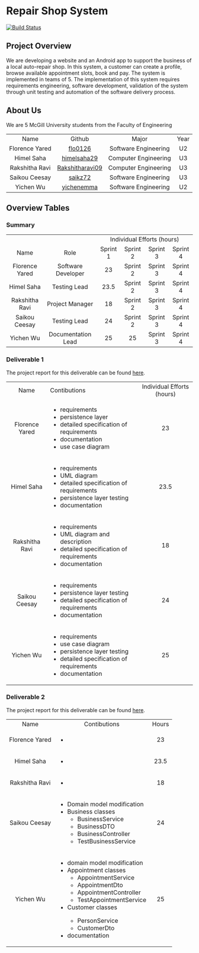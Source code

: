 # Repair Shop System

[![Build Status](https://www.travis-ci.com/McGill-ECSE321-Winter2021/project-group-05.svg?token=5kW4Qvq5muzHKyhiUWNU&branch=main)](https://www.travis-ci.com/McGill-ECSE321-Winter2021/project-group-05)

## Project Overview
We are developing a website and an Android app to support the business of a local auto-repair shop. In this system, a customer can create a profile, browse available appointment slots, book and pay. The system is implemented in teams of 5. The implementation of this system requires requirements engineering, software development, validation of the system through unit testing and automation of the software delivery process.

## About Us
We are 5 McGill University students from the Faculty of Engineering
<table>
    <tr>
    <td align="center">Name</td>
    <td align="center">Github</td>
    <td align="center">Major</td>
    <td align="center">Year</td>
  </tr>
   </tr>
   <tr>
    <td align="center">Florence Yared</td>
     <td align="center"><a href='https://github.com/flo0126'>flo0126</a></td>
    <td align="center">Software Engineering</td>
    <td align="center">U2</td>
  </tr>
  <tr>
    <td align="center">Himel Saha</td>
     <td align="center"><a href='https://github.com/himelsaha29'>himelsaha29</a></td>
    <td align="center">Computer Engineering</td>
    <td align="center">U3</td>
  </tr>
 <tr>
    <td align="center">Rakshitha Ravi</td>
     <td align="center"><a href='https://github.com/Rakshitharavi09'>Rakshitharavi09</a></td>
    <td align="center">Computer Engineering</td>
    <td align="center">U3</td>
  </tr>
  <tr>
    <td align="center">Saikou Ceesay</td>
    <td align="center"><a href='https://github.com/saikz72'>saikz72</a></td>
    <td align="center">Software Engineering</td>
    <td align="center">U3</td>
  </tr>
  <tr>
    <td align="center">Yichen Wu</td>
    <td align="center"><a href='https://github.com/yichenemma'>yichenemma</a></td>
    <td align="center">Software Engineering</td>
    <td align="center">U2</td>
  </tr>
</table>

## Overview Tables

### Summary
<table>
  <tr>
    <td></td>
    <td></td>
    <td colspan="4" align="center">Individual Efforts (hours)</td>
  </tr>
    <tr>
    <td align="center">Name</td>
    <td align="center">Role</td>
    <td align="center">Sprint 1</td>
    <td align="center">Sprint 2</td>
    <td align="center">Sprint 3</td>
    <td align="center">Sprint 4</td>
  </tr>
   </tr>
   <tr>
    <td align="center">Florence Yared</td>
    <td align="center">Software Developer</td>
    <td align="center">23</td>
    <td align="center">Sprint 2</td>
    <td align="center">Sprint 3</td>
    <td align="center">Sprint 4</td>
  </tr>
  <tr>
    <td align="center">Himel Saha</td>
    <td align="center">Testing Lead</td>
    <td align="center">23.5</td>
    <td align="center">Sprint 2</td>
    <td align="center">Sprint 3</td>
    <td align="center">Sprint 4</td>
  </tr>
 <tr>
    <td align="center">Rakshitha Ravi</td>
     <td align="center">Project Manager</td>
    <td align="center">18</td>
    <td align="center">Sprint 2</td>
    <td align="center">Sprint 3</td>
    <td align="center">Sprint 4</td>
  </tr>
  <tr>
    <td align="center">Saikou Ceesay</td>
    <td align="center">Testing Lead</td>
    <td align="center">24</td>
    <td align="center">Sprint 2</td>
    <td align="center">Sprint 3</td>
    <td align="center">Sprint 4</td>
  </tr>
  <tr>
    <td align="center">Yichen Wu</td>
    <td align="center">Documentation Lead</td>
    <td align="center">25</td>
    <td align="center">25</td>
    <td align="center">Sprint 3</td>
    <td align="center">Sprint 4</td>
  </tr>
</table>

### Deliverable 1
The project report for this deliverable can be found [here](https://github.com/McGill-ECSE321-Winter2021/project-group-05/wiki/Sprint-1-Project-Report). 
<table>
    <tr>
    <td align="center">Name</td>
    <td>Contibutions</td>
    <td align="center">Individual Efforts (hours)</td>
  </tr>
   </tr>
   <tr>
    <td align="center">Florence Yared</td>
    <td><ul>
          <li>requirements</li>
          <li>persistence layer</li>
          <li>detailed specification of requirements</li>
          <li>documentation</li>
          <li>use case diagram</li>
        </ul>
    </td>
    <td align="center">23</td>
  </tr>
  <tr>
    <td align="center">Himel Saha</td>
    <td><ul>
          <li>requirements</li>
          <li>UML diagram</li>
          <li>detailed specification of requirements</li>
          <li>persistence layer testing</li>
          <li>documentation</li>
        </ul>
    </td>
    <td align="center">23.5</td>
  </tr>
 <tr>
    <td align="center">Rakshitha Ravi</td>
 <td>
        <ul>
          <li>requirements</li>
          <li>UML diagram and description</li>
          <li>detailed specification of requirements</li>
          <li>documentation</li>
        </ul>
    </td>
    <td align="center">18</td>
  </tr>
  <tr>
    <td align="center">Saikou Ceesay</td>
     <td>
        <ul>
          <li>requirements</li>
          <li>persistence layer testing</li>
          <li>detailed specification of requirements</li>
          <li>documentation</li>
        </ul>
      </td>    
    <td align="center">24</td>
  </tr>
  <tr>
    <td align="center">Yichen Wu</td>
    <td ><ul>
          <li>requirements</li>
          <li>use case diagram</li>
          <li>persistence layer testing</li>
          <li>detailed specification of requirements</li>
          <li>documentation</li>
        </ul></td>
    <td align="center">25</td>
  </tr>
</table>

### Deliverable 2
The project report for this deliverable can be found [here](https://github.com/McGill-ECSE321-Winter2021/project-group-05/wiki/Sprint-2-Report).
<table>
    <tr>
    <td align="center">Name</td>
    <td align="center">Contibutions</td>
    <td align="center">Hours</td>
  </tr>
   </tr>
   <tr>
    <td align="center">Florence Yared</td>
   <td>
        <ul>
          <li></li>
        </ul>
    </td>
    <td align="center">23</td>
  </tr>
  <tr>
    <td align="center">Himel Saha</td>
    <td>
        <ul>
          <li></li>
        </ul>
    </td>
    <td align="center">23.5</td>
  </tr>
 <tr>
    <td align="center">Rakshitha Ravi</td>
    <td> 
        <ul>
          <li></li>
        </ul></td>
    <td align="center">18</td>
  </tr>
  <tr>
    <td align="center">Saikou Ceesay</td>
    <td>
        <ul>
          <li>Domain model modification</li>
          <li>Business classes 
              <ul>
                <li> BusinessService </li>
                <li>BusinessDTO </li>
                <li>BusinessController </li>
                <li>TestBusinessService </li>
              </ul>
        </ul>
      </td>    
 <td align="center">24</td>
  </tr>
  <tr>
    <td align="center">Yichen Wu</td>
    <td>
        <ul>
          <li>domain model modification</li>
          <li>Appointment classes 
             <ul>
               <li>AppointmentService</li>
               <li>AppointmentDto</li>
               <li>AppointmentController</li>
               <li>TestAppointmentService</li>
             </ul>
           <li>Customer classes</li>
             <ul>
               <li>PersonService</li>
               <li>CustomerDto</li>
             </ul>
          <li>documentation</li>
        </ul>
      </td> 
    <td align="center">25</td>
  </tr>
</table>

